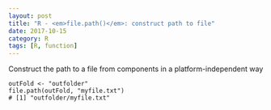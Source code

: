 ```yaml
---
layout: post
title: "R - <em>file.path()</em>: construct path to file"
date: 2017-10-15
category: R
tags: [R, function]
---
```


Construct the path to a file from components in a platform-independent way


```
outFold <- "outfolder"
file.path(outFold, "myfile.txt")
# [1] "outfolder/myfile.txt"
```
